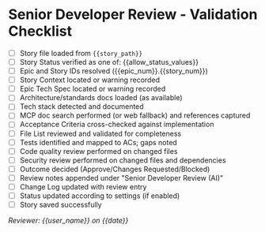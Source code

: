 # Senior Developer Review - Validation Checklist

- [ ] Story file loaded from `{{story_path}}`
- [ ] Story Status verified as one of: {{allow_status_values}}
- [ ] Epic and Story IDs resolved ({{epic_num}}.{{story_num}})
- [ ] Story Context located or warning recorded
- [ ] Epic Tech Spec located or warning recorded
- [ ] Architecture/standards docs loaded (as available)
- [ ] Tech stack detected and documented
- [ ] MCP doc search performed (or web fallback) and references captured
- [ ] Acceptance Criteria cross-checked against implementation
- [ ] File List reviewed and validated for completeness
- [ ] Tests identified and mapped to ACs; gaps noted
- [ ] Code quality review performed on changed files
- [ ] Security review performed on changed files and dependencies
- [ ] Outcome decided (Approve/Changes Requested/Blocked)
- [ ] Review notes appended under "Senior Developer Review (AI)"
- [ ] Change Log updated with review entry
- [ ] Status updated according to settings (if enabled)
- [ ] Story saved successfully

_Reviewer: {{user_name}} on {{date}}_
